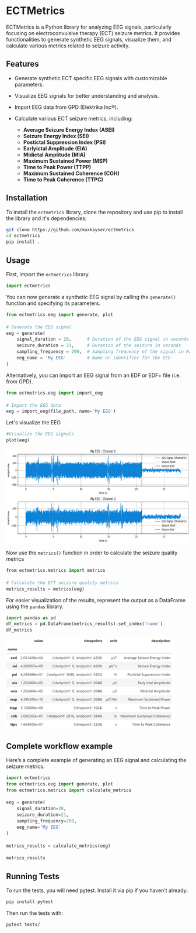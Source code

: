 # ECTMetrics

ECTMetrics is a Python library for analyzing EEG signals, particularly focusing on electroconvulsive therapy (ECT) seizure metrics. It provides functionalities to generate synthetic EEG signals, visualize them, and calculate various metrics related to seizure activity.

## Features

- Generate synthetic ECT specific EEG signals with customizable parameters.
- Visualize EEG signals for better understanding and analysis.
- Import EEG data from <a href="https://www.genet-ect.org/" target="_blank" style="text-decoration: none;">GPD</a> <a href="https://github.com/elektrika-inc/GPD-wiki" target="_blank" style="text-decoration: none;">(Elektrika Inc®)</a>.



- Calculate various ECT seizure metrics, including:
  - **Average Seizure Energy Index (ASEI)**
  - **Seizure Energy Index (SEI)**
  - **Postictal Suppression Index (PSI)**
  - **Earlyictal Amplitude (EIA)**
  - **Midictal Amplitude (MIA)**
  - **Maximum Sustained Power (MSP)**
  - **Time to Peak Power (TTPP)**
  - **Maximum Sustained Coherence (COH)**
  - **Time to Peak Coherence (TTPC)**
  
  
## Installation

To install the `ectmetrics` library, clone the repository and use pip to install the library and it's dependencies:

```bash
git clone https://github.com/maxkayser/ectmetrics
cd ectmetrics
pip install .
```

## Usage

First, import the `ectmetrics` library.

```python
import ectmetrics
```

You can now generate a synthetic EEG signal by calling the `generate()` function and specifying its parameters.

```python
from ectmetrics.eeg import generate, plot

# Generate the EEG signal
eeg = generate(
    signal_duration = 28,      # Duration of the EEG signal in seconds
    seizure_duration = 21,     # Duration of the seizure in seconds
    sampling_frequency = 200,  # Sampling frequency of the signal in Hz
    eeg_name = 'My EEG'        # Name or identifier for the EEG
)
```
Alternatively, you can import an EEG signal from an EDF or <a href="https://www.edfplus.info/" target="_blank" style="text-decoration: none;">EDF+</a> file (i.e. from GPD).

```python
from ectmetrics.eeg import import_eeg

# Import the EEG data
eeg = import_eeg(file_path, name='My EEG')
```

Let's visualize the EEG

```python
#Visualize the EEG signals
plot(eeg)
```

<img src="assets/ectmetrics-plotted_eeg_signal.png" alt="EEG signal" width="auto" height="260">


Now use the `metrics()` function in order to calculate the seizure quality metrics

```python
from ectmetrics.metrics import metrics

# Calculate the ECT seizure quality metrics
metrics_results = metrics(eeg)
```

For easier visualization of the results, represent the output as a DataFrame using the `pandas` library.

```python
import pandas as pd
df_metrics = pd.DataFrame(metrics_results).set_index('name')
df_metrics
```

<img src="assets/ectmetrics-ect_seizure_quality_metrics.png" alt="ECT seizure quality metrics" width="auto" height="250">

## Complete workflow example
Here’s a complete example of generating an EEG signal and calculating the seizure metrics.

```python
import ectmetrics
from ectmetrics.eeg import generate, plot
from ectmetrics.metrics import calculate_metrics

eeg = generate(
    signal_duration=28,
    seizure_duration=21,
    sampling_frequency=200,
    eeg_name='My EEG'
)

metrics_results = calculate_metrics(eeg)

metrics_results
```


## Running Tests

To run the tests, you will need pytest. Install it via pip if you haven’t already:

```bash
pip install pytest
```
Then run the tests with:

```bash
pytest tests/
```
